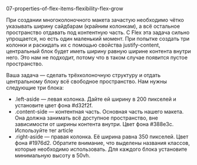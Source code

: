 07-properties-of-flex-items-flexibility-flex-grow

При создании многоколоночного макета зачастую необходимо чётко указывать ширину сайдбарам (крайним колонкам), а всё остальное пространство отдавать под контентную часть. С Flex эта задача сильно упрощается, но есть один маленький момент. При попытке создать три колонки и раскидать их с помощью свойства justify-content, центральный блок будет иметь ширину равную ширине контента внутри него. Это нам не подходит, потому что в таком случае появится пустое пространство.

Ваша задача — сделать трёхколоночную структуру и отдать центральному блоку всё свободное пространство. Нам нужны следующие три блока:

* .left-aside ­— левая колонка. Дайте ей ширину в 200 пикселей и установите цвет фона #d32f2f.
* .content-side — контентная часть. Основная часть нашего макета. Она должна занимать всё доступное пространство, вне зависимости от ширины контента внутри. Цвет фона #388e3c. Используйте тег article
* .right-aside — правая колонка. Её ширина равна 350 пикселей. Цвет фона #1976d2.
Обратите внимание, что выделены названия классов, которые необходимо использовать. Для каждого блока установите минимальную высоту в 50vh.